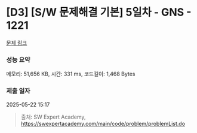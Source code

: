 # [D3] [S/W 문제해결 기본] 5일차 - GNS - 1221 

[문제 링크](https://swexpertacademy.com/main/code/problem/problemDetail.do?contestProbId=AV14jJh6ACYCFAYD) 

### 성능 요약

메모리: 51,656 KB, 시간: 331 ms, 코드길이: 1,468 Bytes

### 제출 일자

2025-05-22 15:17



> 출처: SW Expert Academy, https://swexpertacademy.com/main/code/problem/problemList.do
